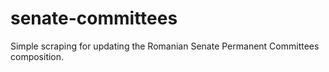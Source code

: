 # senate-committees
Simple scraping for updating the Romanian Senate Permanent Committees composition.
